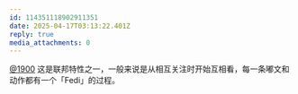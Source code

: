 ```yaml
---
id: 114351118902911351
date: 2025-04-17T03:13:22.401Z
reply: true
media_attachments: 0
---
```


[@1900](https://social.1900.live/@1900) 这是联邦特性之一，一般来说是从相互关注时开始互相看，每一条嘟文和动作都有一个「Fedi」的过程。

